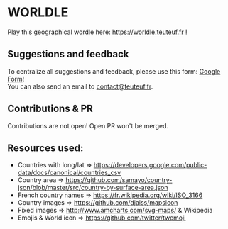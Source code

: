 # WOR**L**DLE

Play this geographical wordle here: https://worldle.teuteuf.fr !

## Suggestions and feedback

To centralize all suggestions and feedback, please use this form: [Google Form](https://docs.google.com/forms/d/1Y8ZlIuBs6nIlmO6M4N80MO9q9lJIk6khNFSy4KTuecs/)!  
You can also send an email to contact@teuteuf.fr.

## Contributions & PR

Contributions are not open! Open PR won't be merged.

## Resources used:

- Countries with long/lat => https://developers.google.com/public-data/docs/canonical/countries_csv
- Country area => https://github.com/samayo/country-json/blob/master/src/country-by-surface-area.json
- French country names => https://fr.wikipedia.org/wiki/ISO_3166
- Country images => https://github.com/djaiss/mapsicon
- Fixed images => http://www.amcharts.com/svg-maps/ & Wikipedia
- Emojis & World icon => https://github.com/twitter/twemoji
